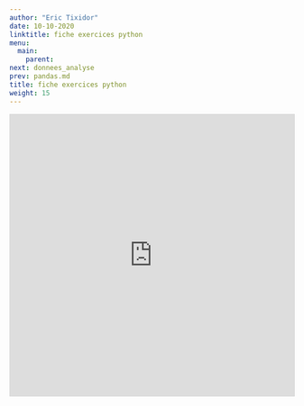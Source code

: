 ```yaml
---
author: "Eric Tixidor"
date: 10-10-2020
linktitle: fiche exercices python
menu:
  main:
    parent: 
next: donnees_analyse
prev: pandas.md
title: fiche exercices python
weight: 15
---
```



<iframe width='100%' height='500' allowfullscreen frameborder='0' style='border:1px #d6d6d6 solid;' src="https://fr.vittascience.com/python/?link=5f7c9bd8b1028&mode=code"></iframe>